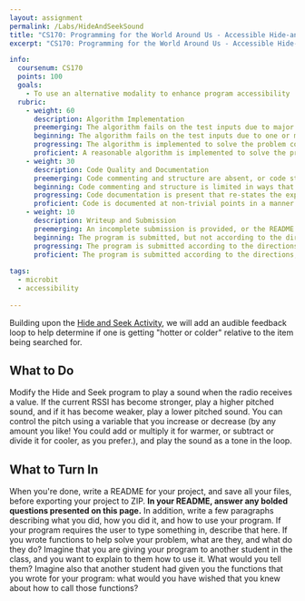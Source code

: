 ```yaml
---
layout: assignment
permalink: /Labs/HideAndSeekSound
title: "CS170: Programming for the World Around Us - Accessible Hide-and-Seek with Sound"
excerpt: "CS170: Programming for the World Around Us - Accessible Hide-and-Seek with Sound"

info:
  coursenum: CS170
  points: 100
  goals:
    - To use an alternative modality to enhance program accessibility
  rubric:
    - weight: 60
      description: Algorithm Implementation
      preemerging: The algorithm fails on the test inputs due to major issues, or the program fails to compile and/or run
      beginning: The algorithm fails on the test inputs due to one or more minor issues
      progressing: The algorithm is implemented to solve the problem correctly according to given test inputs, but would fail if executed in a general case due to a minor issue or omission in the algorithm design or implementation
      proficient: A reasonable algorithm is implemented to solve the problem which correctly solves the problem according to the given test inputs, and would be reasonably expected to solve the problem in the general case
    - weight: 30
      description: Code Quality and Documentation
      preemerging: Code commenting and structure are absent, or code structure departs significantly from best practice, and/or the code departs significantly from the style guide
      beginning: Code commenting and structure is limited in ways that reduce the readability of the program, and/or there are minor departures from the style guide
      progressing: Code documentation is present that re-states the explicit code definitions, and/or code is written that mostly adheres to the style guide
      proficient: Code is documented at non-trivial points in a manner that enhances the readability of the program, and code is written according to the style guide
    - weight: 10
      description: Writeup and Submission
      preemerging: An incomplete submission is provided, or the README file submitted is blank
      beginning: The program is submitted, but not according to the directions in one or more ways (for example, because it is lacking a readme writeup or missing answers to written questions)
      progressing: The program is submitted according to the directions with a minor omission or correction needed, including a readme writeup describing the solution and answering nearly all questions posed in the instructions
      proficient: The program is submitted according to the directions, including a readme writeup describing the solution and answering all questions posed in the instructions
    
tags:
  - microbit
  - accessibility
  
---
```


Building upon the [Hide and Seek Activity](../Activities/HideAndSeek), we will add an audible feedback loop to help determine if one is getting "hotter or colder" relative to the item being searched for.

## What to Do
Modify the Hide and Seek program to play a sound when the radio receives a value.  If the current RSSI has become stronger, play a higher pitched sound, and if it has become weaker, play a lower pitched sound.  You can control the pitch using a variable that you increase or decrease (by any amount you like!  You could add or multiply it for warmer, or subtract or divide it for cooler, as you prefer.), and play the sound as a tone in the loop.

## What to Turn In

When you're done, write a README for your project, and save all your files, before exporting your project to ZIP.  **In your README, answer any bolded questions presented on this page.**  In addition, write a few paragraphs describing what you did, how you did it, and how to use your program.  If your program requires the user to type something in, describe that here.  If you wrote functions to help solve your problem, what are they, and what do they do?  Imagine that you are giving your program to another student in the class, and you want to explain to them how to use it.  What would you tell them?  Imagine also that another student had given you the functions that you wrote for your program: what would you have wished that you knew about how to call those functions?